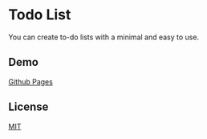 # Todo List

You can create to-do lists with a minimal and easy to use.

## Demo
[Github Pages](https://erensarac.github.io/todo-list)


## License

[MIT](https://github.com/erensarac/todo-list/blob/main/LICENSE)
